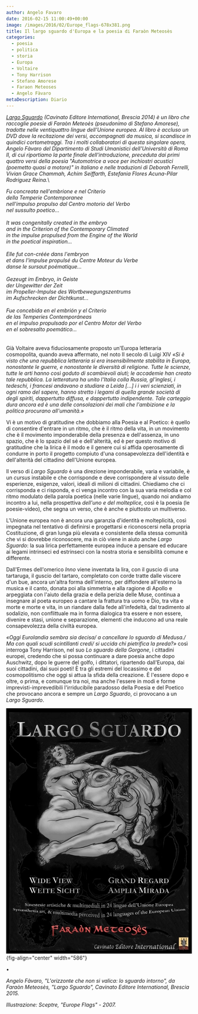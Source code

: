 ```yaml
---
author: Angelo Favaro
date: 2016-02-15 11:00:49+00:00
image: /images/2016/02/Europe_flags-678x381.png
title: Il largo sguardo d'Europa e la poesia di Faraòn Meteosès
categories:
  - poesia
  - politica
  - storia
  - Europa
  - Voltaire
  - Tony Harrison
  - Stefano Amorese
  - Faraon Meteoses
  - Angelo Fàvaro
metaDescription: Diario
---
```


[*Largo Sguardo*](http://www.cavinatoeditore.com/?post_type=portfolio&p=342) *(Cavinato Editore International, Brescia 2014) è un libro che raccoglie poesie di Faraòn Meteoès (pseudonimo di Stefano Amorese), tradotte nelle ventiquattro lingue dell'Unione europea. Al libro è accluso un DVD dove la recitazione dei versi, accompagnati da musica, si scandisce in quindici cortometraggi. Tra i molti collaboratori di questa singolare opera, Angelo Fàvaro del Dipartimento di Studi Umanistici dell'Università di Roma II, di cui riportiamo la parte finale dell'introduzione, preceduta dai primi quattro versi della poesia "Automotrice a voce per inchiostri acustici (poemetto quasi a motore)" in italiano e nelle traduzioni di Deborah Ferrelli, Vivian Grace Chammah, Achim Seiffarth, Estefania Flores Acuna-Pilar Rodriguez Reina.*\

*Fu concreata nell'embrione e nel Criterio*\
*della Temperie Contemporanee*\
*nell'impulso propulso dal Centro motorio del Verbo*\
*nel sussulto poetico...*\
\
*It was congenitally created in the embryo*\
*and in the Criterion of the Contemporary Climated*\
*in the impulse propulsed from the Engine of the World*\
*in the poetical inspiration...*\
\
*Elle fut con-créée dans l'embryon*\
*et dans l'impulse propulsé du Centre Moteur du Verbe*\
*danse le sursaut poématique...*\
\
*Gezeugt im Embryo, in Geiste*\
*der Ungewitter der Zeit*\
*im Propeller-Impulse des Wortbewegungszentrums*\
*im Aufschrecken der Dichtkunst...*\
\
*Fue concebida en el embrión y el Criterio*\
*de las Temperies Contemporáneas*\
*en el impulso propulsado por el Centro Motor del Verbo*\
*en el sobresalto poemático...*\
\
\
Già Voltaire aveva fiduciosamente proposto un'Europa letteraria cosmopolita, quando aveva affermato, nel noto Il secolo di Luigi XIV *«Si è visto che una repubblica letteraria si era insensibilmente stabilita in Europa, nonostante le guerre, e nonostante le diversità di religione. Tutte le scienze, tutte le arti hanno così goduto di scambievoli aiuti; le accademie han creato tale repubblica. La letteratura ha unito l'Italia colla Russia, gl'inglesi, i tedeschi, i francesi andavano a studiare a Leida \[...\] i i veri scienziati, in ogni ramo del sapere, hanno stretto i legami di quella grande società di degli spiriti, dappertutto diffusa, e dappertutto indipendente. Tale carteggio dura ancora ed è una delle consolazioni dei mali che l'ambizione e la politica procurano all'umanità.»*

Vi è un motivo di gratitudine che dobbiamo alla Poesia e al Poetico: è quello di consentire d'entrare in un ritmo, che è il ritmo della vita, in un movimento che è il movimento imponderabile della presenza e dell'assenza, in uno spazio, che è lo spazio del sé e dell'alterità, ed è per questo motivo di gratitudine che la lirica è il modo e il genere cui si affida operosamente di condurre in porto il progetto compiuto d'una consapevolezza dell'identità e dell'alterità del cittadino dell'Unione europea.

Il verso di *Largo Sguardo* è una direzione imponderabile, varia e variabile, è un *cursus* instabile e che corrisponde e deve corrispondere al vissuto delle esperienze, esigenze, valori, ideali di milioni di cittadini. Chiediamo che ci corrisponda e ci risponda, e ci venga incontro con la sua varia melodia e col ritmo modulato della parola poetica (nelle varie lingue), quando noi andiamo incontro a lui, nella prospettiva *dell'uno e del molteplice*, così è la poesia (le poesie-video), che segna un verso, che è anche e piuttosto un multiverso.

L'Unione europea non è ancora una garanzia d'identità e molteplicità, così impegnata nel tentativo di definirsi e progettarsi e riconoscersi nella propria Costituzione, di gran lunga più elevata e consistente della stessa comunità che vi si dovrebbe riconoscere, ma in ciò viene in aiuto anche *Largo Sguardo*: la sua lirica perfettamente europea induce a pensare ed educare ai legami intrinseci ed estrinseci con la nostra storia e sensibilità comune e differente.

Dall'Ermes dell'omerico *Inno* viene inventata la lira, con il guscio di una tartaruga, il guscio del tartaro, completato con corde tratte dalle viscere d'un bue, ancora un'altra forma dell'interno, per diffondere all'esterno la musica e il canto, donata poi alla simmetria e alla ragione di Apollo e arpeggiata con l'aiuto della grazia e della perizia delle Muse, continua a insegnare al poeta europeo a cantare la frattura tra uomo e Dio, tra vita e morte e morte e vita, in un riandare dalla fede all'infedeltà, dal tradimento al sodalizio, non conflittuale ma in forma dialogica tra essere e non essere, divenire e stasi, unione e separazione, elementi che inducono ad una reale consapevolezza della civiltà europea.

*«Oggi Eurolandia sembra sia decisa/ a cancellare lo sguardo di Medusa./ Ma con quali scudi scintillanti credi/ si uccida chi pietrifica la preda?»* così interroga Tony Harrison, nel suo *Lo sguardo della Gorgone*, i cittadini europei, credendo che si possa continuare a dare poesia anche dopo Auschwitz, dopo le guerre del golfo, i dittatori, ripartendo dall'Europa, dai suoi cittadini, dai suoi poeti! È tra gli estremi del locassimo e del cosmopolitismo che oggi si attua la sfida della creazione. È l'essere dopo e oltre, o prima, e comunque tra noi, ma anche l'essere in modi e forme imprevisti-imprevedibili l'irriducibile paradosso della Poesia e del Poetico che provocano ancora e sempre un *Largo Sguardo*, ci provocano a un *Largo Sguardo*.

![](images/largo_sguardo.jpg){fig-align="center" width="586"}

•

*Angelo Fàvaro, "L'orizzonte che non si valica: lo sguardo intorno", da Faraòn Meteosès, "Largo Sguardo", Cavinato Editore International, Brescia 2015.*

*Illustrazione: Sceptre, "Europe Flags" - 2007.*
